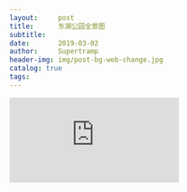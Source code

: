 ```yaml
---
layout:     post
title:      东湖公园全景图
subtitle:   
date:       2019-03-02
author:     Supertramp
header-img: img/post-bg-web-change.jpg
catalog: true
tags:
---
```


<iframe src="https://720yun.com/t/93ejugyO5f6" frameborder="no" ></iframe>
